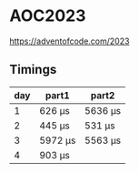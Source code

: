 # AOC2023
https://adventofcode.com/2023

## Timings
| day | part1        | part2         |
|-----|--------------|---------------|
| 1   | 626 μs       | 5636 μs       |
| 2   | 445 μs       | 531 μs        |
| 3   | 5972 μs      | 5563 μs       |
| 4   | 903 μs       |               |
